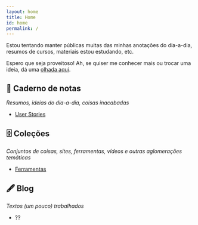 ```yaml
---
layout: home
title: Home
id: home
permalink: /
---
```


Estou tentando manter públicas muitas das minhas anotações do dia-a-dia, resumos de cursos, materiais estou estudando, etc.

Espero que seja proveitoso! Ah, se quiser me conhecer mais ou trocar uma ideia, dá uma [olhada aqui](about).

## 📒 Caderno de notas

_Resumos, ideias do dia-a-dia, coisas inacabadas_

- [User Stories](user-stories)

## 🗄 Coleções

_Conjuntos de coisas, sites, ferramentas, vídeos e outras aglomerações temáticas_

- [Ferramentas](ferramentas)

## 🖋 Blog

_Textos (um pouco) trabalhados_

- ??
